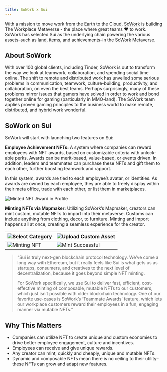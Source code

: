 ```yaml
---
title: SoWork x Sui
---
```


With a mission to move work from the Earth to the Cloud, [SoWork](https://sowork.com/) is building The Workplace Metaverse - the place where great teams ❤️ to work. SoWork has selected Sui as the underlying chain powering the various assets–such as land, items, and achievements–in the SoWork Metaverse.

 
## About SoWork

With over 100 global clients, including Tinder, SoWork is out to transform the way we look at teamwork, collaboration, and spending social time online. The shift to remote and distributed work has unveiled some serious problems in communication, teamwork, culture-building, productivity, and collaboration, on even the best teams. Perhaps surprisingly, many of these problems mirror issues that gamers have solved in order to work and bond together online for gaming (particularly in MMO-land). The SoWork team applies proven gaming principles to the business world to make remote, distributed, and hybrid work wonderful.

## SoWork on Sui

SoWork will start with launching two features on Sui:

**Employee Achievement NFTs:**
A system where companies can reward employees with NFT awards, based on customizable criteria with unlock-able perks. Awards can be merit-based, value-based, or events driven. In addition, leaders and teammates can purchase these NFTs and gift them to each other, further boosting teamwork and rapport.

In this system, awards are tied to each employee’s avatar, or identities. As awards are owned by each employee, they are able to freely display within their meta office, trade with each other, or list them in marketplaces.

![Minted NFT Award in Profile](/static/6%20-%20Award%20in%20profile.png "Minted NFT Award in Profile")

**Minting NFTs via Mapmaker:**
Utilizing SoWork’s Mapmaker, creators can mint custom, mutable NFTs to import into their metaverse. Customs can include anything from clothing, decor, to furniture. Minting and import happens all at once, creating a seamless experience for the creator.

  
|![Select Category](/static/1%20-%20Categories.png)  | ![Upload Custom Asset](/static/2%20-%20Upload%20custom%20asset.png)|
|--|--|
|![Minting NFT](/static/3%20-%20Minting%20NFT.png) | ![Mint Successful](/static/4%20-%20Minting%20Successful.png)  |
  
> “Sui is truly next-gen blockchain protocol technology. We’ve come a long way with Ethereum, but it really feels like Sui is what gets us as startups, consumers, and creatives to the next level of decentralization, because it goes beyond simple NFT minting.
>
>For SoWork specifically, we use Sui to deliver fast, efficient, cost-effective minting of composable, mutable NFTs to our customers, which just isn’t possible with older blockchain technology. One of our favorite use-cases is SoWork’s ‘Teammate Awards’ feature, which lets our workplace customers reward their employees in a fun, engaging manner via mutable NFTs.”

 
## Why This Matters

* Companies can utilize NFT to create unique and custom economies to drive better employee engagement, culture and incentives.
* Employees can receive and give unique rewards.
* Any creator can mint, quickly and cheaply, unique and mutable NFTs.
* Dynamic and composable NFTs mean there is no ceiling to their utility–these NFTs can grow and adapt new features.
